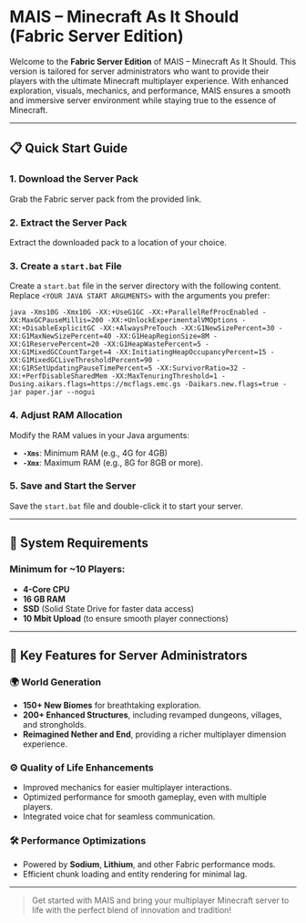 # MAIS – Minecraft As It Should (Fabric Server Edition)

Welcome to the **Fabric Server Edition** of MAIS – Minecraft As It Should. This version is tailored for server administrators who want to provide their players with the ultimate Minecraft multiplayer experience. With enhanced exploration, visuals, mechanics, and performance, MAIS ensures a smooth and immersive server environment while staying true to the essence of Minecraft.

---

## 📋 Quick Start Guide

### 1. Download the Server Pack
Grab the Fabric server pack from the provided link.

### 2. Extract the Server Pack
Extract the downloaded pack to a location of your choice.

### 3. Create a `start.bat` File
Create a `start.bat` file in the server directory with the following content. Replace `<YOUR JAVA START ARGUMENTS>` with the arguments you prefer:

`java -Xms10G -Xmx10G -XX:+UseG1GC -XX:+ParallelRefProcEnabled -XX:MaxGCPauseMillis=200 -XX:+UnlockExperimentalVMOptions -XX:+DisableExplicitGC -XX:+AlwaysPreTouch -XX:G1NewSizePercent=30 -XX:G1MaxNewSizePercent=40 -XX:G1HeapRegionSize=8M -XX:G1ReservePercent=20 -XX:G1HeapWastePercent=5 -XX:G1MixedGCCountTarget=4 -XX:InitiatingHeapOccupancyPercent=15 -XX:G1MixedGCLiveThresholdPercent=90 -XX:G1RSetUpdatingPauseTimePercent=5 -XX:SurvivorRatio=32 -XX:+PerfDisableSharedMem -XX:MaxTenuringThreshold=1 -Dusing.aikars.flags=https://mcflags.emc.gs -Daikars.new.flags=true -jar paper.jar --nogui`

### 4. Adjust RAM Allocation
Modify the RAM values in your Java arguments:
- **`-Xms`**: Minimum RAM (e.g., 4G for 4GB)
- **`-Xmx`**: Maximum RAM (e.g., 8G for 8GB or more).

### 5. Save and Start the Server
Save the `start.bat` file and double-click it to start your server.

---

## 🔧 System Requirements

### Minimum for ~10 Players:
- **4-Core CPU**
- **16 GB RAM**
- **SSD** (Solid State Drive for faster data access)
- **10 Mbit Upload** (to ensure smooth player connections)

---

## 🚀 Key Features for Server Administrators

### 🌍 World Generation
- **150+ New Biomes** for breathtaking exploration.
- **200+ Enhanced Structures**, including revamped dungeons, villages, and strongholds.
- **Reimagined Nether and End**, providing a richer multiplayer dimension experience.

### ⚙️ Quality of Life Enhancements
- Improved mechanics for easier multiplayer interactions.
- Optimized performance for smooth gameplay, even with multiple players.
- Integrated voice chat for seamless communication.

### 🛠️ Performance Optimizations
- Powered by **Sodium**, **Lithium**, and other Fabric performance mods.
- Efficient chunk loading and entity rendering for minimal lag.

---

> Get started with MAIS and bring your multiplayer Minecraft server to life with the perfect blend of innovation and tradition!